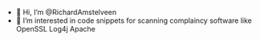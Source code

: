 - 👋 Hi, I’m @RichardAmstelveen
- 👀 I’m interested in code snippets for scanning complaincy software like OpenSSL Log4j Apache

<!---
RichardAmstelveen/RichardAmstelveen is a ✨ special ✨ repository because its `README.md` (this file) appears on your GitHub profile.
You can click the Preview link to take a look at your changes.
--->
